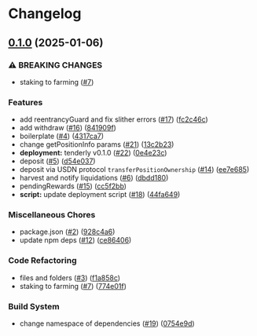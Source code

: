 # Changelog

## [0.1.0](https://github.com/SmarDex-Ecosystem/usdn-long-farming/compare/v0.0.1...v0.1.0) (2025-01-06)


### ⚠ BREAKING CHANGES

* staking to farming ([#7](https://github.com/SmarDex-Ecosystem/usdn-long-farming/issues/7))

### Features

* add reentrancyGuard and fix slither errors ([#17](https://github.com/SmarDex-Ecosystem/usdn-long-farming/issues/17)) ([fc2c46c](https://github.com/SmarDex-Ecosystem/usdn-long-farming/commit/fc2c46c9c24db1788f8dedbd076fee830b6217a7))
* add withdraw ([#16](https://github.com/SmarDex-Ecosystem/usdn-long-farming/issues/16)) ([841909f](https://github.com/SmarDex-Ecosystem/usdn-long-farming/commit/841909fe827fe2d8a82e113ab4fe09a983c4da13))
* boilerplate ([#4](https://github.com/SmarDex-Ecosystem/usdn-long-farming/issues/4)) ([4317ca7](https://github.com/SmarDex-Ecosystem/usdn-long-farming/commit/4317ca7fcd35d6dad025b1db8c6eba70144e9144))
* change getPositionInfo params ([#21](https://github.com/SmarDex-Ecosystem/usdn-long-farming/issues/21)) ([13c2b23](https://github.com/SmarDex-Ecosystem/usdn-long-farming/commit/13c2b2350d59f2ac9bd60c804d8cf7e0d6b13161))
* **deployment:** tenderly v0.1.0 ([#22](https://github.com/SmarDex-Ecosystem/usdn-long-farming/issues/22)) ([0e4e23c](https://github.com/SmarDex-Ecosystem/usdn-long-farming/commit/0e4e23ccdfd11abee1e5bb8912cdcda4bb0f74f4))
* deposit ([#5](https://github.com/SmarDex-Ecosystem/usdn-long-farming/issues/5)) ([d54e037](https://github.com/SmarDex-Ecosystem/usdn-long-farming/commit/d54e037a7b46e26d76e1ab73626c8736d33bd099))
* deposit via USDN protocol `transferPositionOwnership` ([#14](https://github.com/SmarDex-Ecosystem/usdn-long-farming/issues/14)) ([ee7e685](https://github.com/SmarDex-Ecosystem/usdn-long-farming/commit/ee7e685b1f966a4f5aa006779181a37bbb1e95ed))
* harvest and notify liquidations ([#6](https://github.com/SmarDex-Ecosystem/usdn-long-farming/issues/6)) ([dbdd180](https://github.com/SmarDex-Ecosystem/usdn-long-farming/commit/dbdd1806cb8e2447c5257874d3ec1eb85b399604))
* pendingRewards ([#15](https://github.com/SmarDex-Ecosystem/usdn-long-farming/issues/15)) ([cc5f2bb](https://github.com/SmarDex-Ecosystem/usdn-long-farming/commit/cc5f2bb5d5655619e0fd6ddcd59afb281dc8e287))
* **script:** update deployment script ([#18](https://github.com/SmarDex-Ecosystem/usdn-long-farming/issues/18)) ([44fa649](https://github.com/SmarDex-Ecosystem/usdn-long-farming/commit/44fa6490f849c297080e2205c3f11ecf3a01a1f8))


### Miscellaneous Chores

* package.json ([#2](https://github.com/SmarDex-Ecosystem/usdn-long-farming/issues/2)) ([928c4a6](https://github.com/SmarDex-Ecosystem/usdn-long-farming/commit/928c4a67af7b2a237cbb647e0047ed1e070aef50))
* update npm deps ([#12](https://github.com/SmarDex-Ecosystem/usdn-long-farming/issues/12)) ([ce86406](https://github.com/SmarDex-Ecosystem/usdn-long-farming/commit/ce8640627a4b254c03fc5459de8d6e57e4ee339b))


### Code Refactoring

* files and folders ([#3](https://github.com/SmarDex-Ecosystem/usdn-long-farming/issues/3)) ([f1a858c](https://github.com/SmarDex-Ecosystem/usdn-long-farming/commit/f1a858caeb2d2224931e3b008f94cfd4a1809c5b))
* staking to farming ([#7](https://github.com/SmarDex-Ecosystem/usdn-long-farming/issues/7)) ([774e01f](https://github.com/SmarDex-Ecosystem/usdn-long-farming/commit/774e01fc7160c78fb8999ba48e9a5b4c5c3b8815))


### Build System

* change namespace of dependencies ([#19](https://github.com/SmarDex-Ecosystem/usdn-long-farming/issues/19)) ([0754e9d](https://github.com/SmarDex-Ecosystem/usdn-long-farming/commit/0754e9d91ccf9c02ce328f1023463a1beb406b45))
